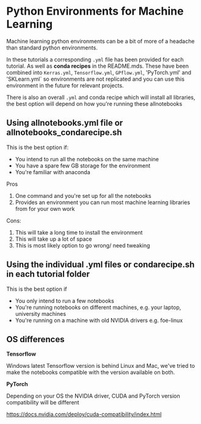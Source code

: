 # Python Environments for Machine Learning

Machine learning python environments can be a bit of more of a headache than standard python environments.

In these tutorials a corresponding `.yml` file has been provided for each tutorial. As well as **conda recipes** in the README.mds. These have been combined into `Kerras.yml`, `Tensorflow.yml`, `GPflow.yml`, 'PyTorch.yml' and 'SKLearn.yml` so environments are not replicated and you can use this environment in the future for relevant projects.

There is also an overall `.yml` and conda recipe which will install all libraries, the best option will depend on how you're running these allnotebooks

## Using allnotebooks.yml file or allnotebooks_condarecipe.sh

This is the best option if:

* You intend to run all the notebooks on the same machine
* You have a spare few GB storage for the environment
* You're familiar with anaconda

Pros
1. One command and you're set up for all the notebooks
2. Provides an environment you can run most machine learning libraries from for your own work

Cons:

1. This will take a long time to install the environment
2. This will take up a lot of space
3. This is most likely option to go wrong/ need tweaking

## Using the individual .yml files or condarecipe.sh in each tutorial folder

This is the best option if

* You only intend to run a few notebooks
* You're running notebooks on different machines, e.g. your laptop, university machines
* You're running on a machine with old NVIDIA drivers e.g. foe-linux

## OS differences

**Tensorflow**

Windows latest Tensorflow version is behind Linux and Mac, we've tried to make the notebooks compatible with the version available on both.

**PyTorch**

Depending on your OS the NVIDIA driver, CUDA and PyTorch version compatibility will be different

https://docs.nvidia.com/deploy/cuda-compatibility/index.html
